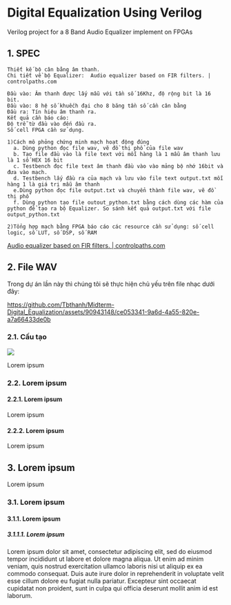 # Digital Equalization Using Verilog
Verilog project for a 8 Band Audio Equalizer implement on FPGAs

## 1. SPEC
```
Thiết kế bộ cân bằng âm thanh. 
Chi tiết về bộ Equalizer:  Audio equalizer based on FIR filters. | controlpaths.com

Đầu vào: Âm thanh được lấy mẫu với tần số 16Khz, độ rộng bit là 16 bit.
Đầu vào: 8 hệ số khuếch đại cho 8 băng tần số cần cân bằng
Đầu ra: Tín hiệu âm thanh ra. 
Kết quả cần báo cáo:
Độ trễ từ đầu vào đến đầu ra. 
Số cell FPGA cần sử dụng.

1)Cách mô phỏng chứng minh mạch hoạt động đúng
  a. Dùng python đọc file wav, vẽ đồ thị phổ của file wav
  b. Tạo file đầu vào là file text với mỗi hàng là 1 mẫu âm thanh lưu là 1 số HEX 16 bit
  c. Testbench đọc file text âm thanh đầu vào vào mảng bộ nhớ 16bit và đưa vào mạch. 
  d. Testbench lấy đầu ra của mạch và lưu vào file text output.txt mỗi hàng 1 là giá trị mẫu âm thanh 
  e.Dùng python đọc file output.txt và chuyển thành file wav, vẽ đồ thị phổ
  f. Dùng python tạo file outout_python.txt bằng cách dùng các hàm của python để tạo ra bộ Equalizer. So sánh kết quả output.txt với file output_python.txt

2)Tổng hợp mạch bằng FPGA báo cáo các resource cần sử dụng: số cell logic, số LUT, số DSP, số RAM
```
[Audio equalizer based on FIR filters. | controlpaths.com](https://www.controlpaths.com/2021/06/28/audio-equalizer-based-on-fir-filters/)

## 2. File WAV
Trong dự án lần này thì chúng tôi sẽ thực hiện chủ yếu trên file nhạc dưới đây:


https://github.com/Tbthanh/Midterm-Digital_Equalization/assets/90943148/ce053341-9a6d-4a55-820e-a7a66433de0b



### 2.1. Cấu tạo
<img src="Lorem ipsum">

Lorem ipsum

### 2.2. Lorem ipsum
#### 2.2.1. Lorem ipsum
Lorem ipsum

#### 2.2.2. Lorem ipsum
Lorem ipsum

## 3. Lorem ipsum
Lorem ipsum

### 3.1. Lorem ipsum
#### 3.1.1. Lorem ipsum
##### 3.1.1.1. Lorem ipsum
Lorem ipsum dolor sit amet, consectetur adipiscing elit, sed do eiusmod tempor incididunt ut labore et dolore magna aliqua. Ut enim ad minim veniam, quis nostrud exercitation ullamco laboris nisi ut aliquip ex ea commodo consequat. Duis aute irure dolor in reprehenderit in voluptate velit esse cillum dolore eu fugiat nulla pariatur. Excepteur sint occaecat cupidatat non proident, sunt in culpa qui officia deserunt mollit anim id est laborum.
